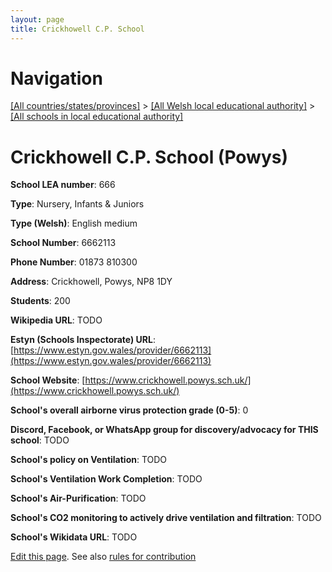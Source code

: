 ```yaml
---
layout: page
title: Crickhowell C.P. School
---
```

# Navigation

[[All countries/states/provinces]](../../..) > [[All Welsh local educational authority]](../..) > [[All schools in local educational authority]](..)

# Crickhowell C.P. School (Powys)

**School LEA number**: 666

**Type**: Nursery, Infants & Juniors

**Type (Welsh)**: English medium

**School Number**: 6662113

**Phone Number**: 01873 810300

**Address**: Crickhowell, Powys, NP8 1DY

**Students**: 200

**Wikipedia URL**: TODO

**Estyn (Schools Inspectorate) URL**: [https://www.estyn.gov.wales/provider/6662113](https://www.estyn.gov.wales/provider/6662113)

**School Website**: [https://www.crickhowell.powys.sch.uk/](https://www.crickhowell.powys.sch.uk/)

**School's overall airborne virus protection grade (0-5)**: 0

**Discord, Facebook, or WhatsApp group for discovery/advocacy for THIS school**: TODO

**School's policy on Ventilation**: TODO

**School's Ventilation Work Completion**: TODO

**School's Air-Purification**: TODO

**School's CO2 monitoring to actively drive ventilation and filtration**: TODO

**School's Wikidata URL**: TODO




[Edit this page](https://github.com/ventilate-schools/Wales/edit/prif/./Powys/Crickhowell_C.P._School.md). See also [rules for contribution](../../../contribution-rules/)